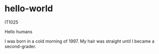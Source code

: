 # hello-world
IT1025 

Hello humans

I was born in a cold morning of 1997.
My hair was straight until I became a second-grader.
